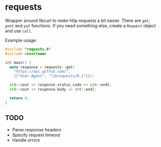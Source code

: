 requests
========

Wrapper around libcurl to make http requests a bit easier.
There are `get`, `post` and `put` functions. If you need something else, create a `Request` object and use `call`.

Example usage:

```c++
#include "requests.h"
#include <iostream>

int main() {
  auto response = requests::get(
    "https://api.github.com/",
    {{"User-Agent", "librequests/0.1"}});

  std::cout << response.status_code << std::endl;
  std::cout << response.body << std::endl;

  return 0;
}
```

TODO
----

- Parse response headers
- Specify request timeout
- Handle errors
